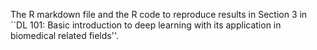 The R markdown file and the R code to reproduce results in Section 3 in ``DL 101: Basic introduction to deep learning with its application in biomedical related fields''.





